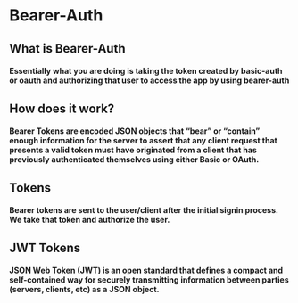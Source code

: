 # Bearer-Auth

## What is Bearer-Auth

#### Essentially what you are doing is taking the token created by basic-auth or oauth and authorizing that user to access the app by using bearer-auth

## How does it work?

#### Bearer Tokens are encoded JSON objects that “bear” or “contain” enough information for the server to assert that any client request that presents a valid token must have originated from a client that has previously authenticated themselves using either Basic or OAuth. 



## Tokens

#### Bearer tokens are sent to the user/client after the initial signin process. We take that token and authorize the user. 

## JWT Tokens 

#### JSON Web Token (JWT) is an open standard that defines a compact and self-contained way for securely transmitting information between parties (servers, clients, etc) as a JSON object. 

